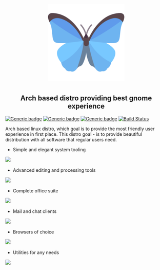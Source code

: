 <p align="center">
<img style="align: center; padding-left: 10px; padding-right: 10px; padding-bottom: 10px;" width="238px" height="238px" src="./airootfs/usr/local/share/backgrounds/fmnx-linux.png" />
</p>

<h2 align="center">Arch based distro providing best gnome experience</h2>

[![Generic badge](https://img.shields.io/badge/LICENSE-GPLv3-orange.svg)](https://dancheg97.ru/dancheg97/fmnx/src/branch/main/LICENSE)
[![Generic badge](https://img.shields.io/badge/GITEA-REPO-blue.svg)](https://dancheg97.ru/dancheg97/fmnx)
[![Generic badge](https://img.shields.io/badge/GITHUB-REPO-red.svg)](https://github.com/fmnx-ru/fmnx)
[![Build Status](https://drone.dancheg97.ru/api/badges/dancheg97/fmnx/status.svg)](https://drone.dancheg97.ru/dancheg97/fmnx)

Arch based linux distro, which goal is to provide the most friendly user experience in first place. This distro goal - is to provide beautiful distribution with all software that regular users need.

- Simple and elegant system tooling

![](examples/system.png)

- Advanced editing and processing tools

![](examples/editing.png)

- Complete office suite

![](examples/office.png)

- Mail and chat clients

![](examples/communication.png)

- Browsers of choice

![](examples/browsers.png)

- Utilities for any needs

![](examples/utilities.png)
